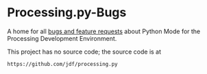 Processing.py-Bugs
==================

A home for all [bugs and feature requests](https://github.com/jdf/processing.py-bugs/issues)
about Python Mode for the Processing Development Environment.

This project has no source code; the source code is at

    https://github.com/jdf/processing.py 